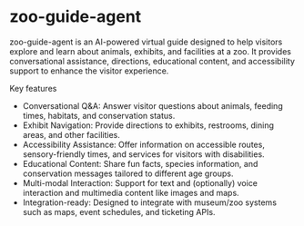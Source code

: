 # zoo-guide-agent

zoo-guide-agent is an AI-powered virtual guide designed to help visitors explore and learn about animals, exhibits, and facilities at a zoo. It provides conversational assistance, directions, educational content, and accessibility support to enhance the visitor experience.

Key features

- Conversational Q&A: Answer visitor questions about animals, feeding times, habitats, and conservation status.
- Exhibit Navigation: Provide directions to exhibits, restrooms, dining areas, and other facilities.
- Accessibility Assistance: Offer information on accessible routes, sensory-friendly times, and services for visitors with disabilities.
- Educational Content: Share fun facts, species information, and conservation messages tailored to different age groups.
- Multi-modal Interaction: Support for text and (optionally) voice interaction and multimedia content like images and maps.
- Integration-ready: Designed to integrate with museum/zoo systems such as maps, event schedules, and ticketing APIs.

